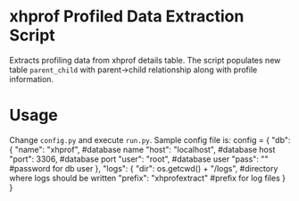 xhprof Profiled Data Extraction Script
======================================

Extracts profiling data from xhprof details table. The script populates new
table `parent_child` with parent->child relationship along with profile
information.

Usage
=====
Change `config.py` and execute `run.py`. Sample config file is:
    config = {
        "db": {
            "name": "xhprof",    #database name
            "host": "localhost", #database host
            "port": 3306,        #database port
            "user": "root",      #database user
            "pass": ""           #password for db user
        },
        "logs": {
            "dir": os.getcwd() + "/logs", #directory where logs should be written
            "prefix": "xhprofextract"     #prefix for log files
        }
    }
